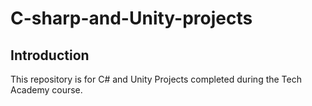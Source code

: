 # C-sharp-and-Unity-projects
## Introduction
This repository is for C# and Unity Projects completed during the Tech Academy course.
